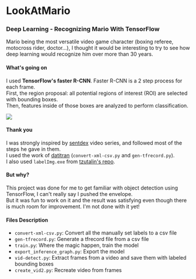 # LookAtMario

### Deep Learning - Recognizing Mario With TensorFlow

Mario being the most versatile video game character (boxing referee, motocross rider, doctor...), I thought it would be interesting to try to see how deep learning would recognize him over more than 30 years. 

#### What's going on

I used **TensorFlow's faster R-CNN**. Faster R-CNN is a 2 step process for each frame.  
First, the region proposal: all potential regions of interest (ROI) are selected with bounding boxes.  
Then, features inside of those boxes are analyzed to perform classification. 

<a href="https://giphy.com/gifs/xVuUupHd4cfOZe4Vyu/html5"><img src="https://media.giphy.com/media/xVuUupHd4cfOZe4Vyu/giphy.gif"></a>

#### Thank you

I was strongly inspired by [sentdex](https://www.youtube.com/playlist?list=PLQVvvaa0QuDcNK5GeCQnxYnSSaar2tpku) video series, and followed most of the steps he gave in them.  
I used the work of [datitran](https://github.com/datitran/raccoon_dataset) (`convert-xml-csv.py` and `gen-tfrecord.py`).  
I also used `labelImg.exe` from [tzutalin's repo](https://github.com/tzutalin/labelImg).

#### But why?

This project was done for me to get familiar with object detection using TensorFlow, I can't really say I pushed the envelope.  
But it was fun to work on it and the result was satisfying even though there is much room for improvement. I'm not done with it yet! 

#### Files Description

- `convert-xml-csv.py`: Convert all the manually set labels to a csv file
- `gen-tfrecord.py`: Generate a tfrecord file from a csv file
- `train.py`: Where the magic happen, train the model
- `export_inference_graph.py`: Export the model
- `vid-detect.py`: Extract frames from a video and save them with labeled bounding boxes
- `create_vid2.py`: Recreate video from frames
